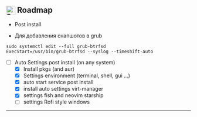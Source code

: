 <h2><sub><img src="https://raw.githubusercontent.com/Tarikul-Islam-Anik/Animated-Fluent-Emojis/master/Emojis/Travel%20and%20places/Rocket.png" alt="Rocket" width="25" height="25" /></sub> Roadmap</h2>

- Post install

- Для добавления снапшотов в grub
```
sudo systemctl edit --full grub-btrfsd
ExecStart=/usr/bin/grub-btrfsd --syslog --timeshift-auto
```


- [ ] Auto Settings post install (on any system)
  - [x] Install pkgs (and aur)
  - [x] Settings environment (terminal, shell, gui ...)
  - [x] auto start service post install
  - [x] install auto settings virt-manager
  - [x] settings fish and neovim starship 
  - [ ] settings Rofi style windows    

---

